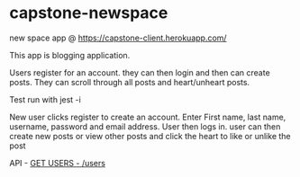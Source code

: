 # capstone-newspace
new space app @ https://capstone-client.herokuapp.com/

This app is blogging application. 

Users register for an account. they can then login and then can create posts. They can scroll through all posts and heart/unheart posts. 

Test run with jest -i

New user clicks register to create an account. Enter First name, last name, username, password and email address. User then logs in. user can then create new posts or view other posts and click the heart to like or unlike the post

API - 
[GET USERS - /users](https://github.com/ambernluu/capstone-newspace/blob/main/NewSpace.postman_collection.json)
